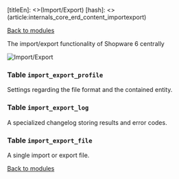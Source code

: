 [titleEn]: <>(Import/Export)
[hash]: <>(article:internals_core_erd_content_importexport)

[Back to modules](./../10-modules.md)

The import/export functionality of Shopware 6 centrally

![Import/Export](./dist/erd-shopware-core-content-importexport.png)


### Table `import_export_profile`

Settings regarding the file format and the contained entity.


### Table `import_export_log`

A specialized changelog storing results and error codes.


### Table `import_export_file`

A single import or export file.


[Back to modules](./../10-modules.md)
